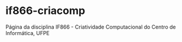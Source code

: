 # if866-criacomp
Página da disciplina IF866 - Criatividade Computacional do Centro de Informática, UFPE

